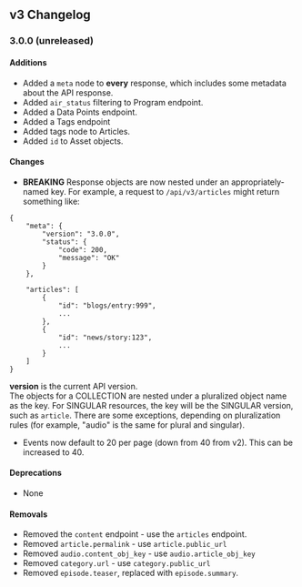 ## v3 Changelog

### 3.0.0 (unreleased)
#### Additions
* Added a `meta` node to **every** response, which includes some metadata about the API response.
* Added `air_status` filtering to Program endpoint.
* Added a Data Points endpoint.
* Added a Tags endpoint
* Added tags node to Articles.
* Added `id` to Asset objects.

#### Changes
* **BREAKING** Response objects are now nested under an appropriately-named key.
  For example, a request to `/api/v3/articles` might return something like:

```
{
    "meta": {
        "version": "3.0.0",
        "status": {
            "code": 200,
            "message": "OK"
        }
    },

    "articles": [
        {
            "id": "blogs/entry:999",
            ...
        },
        {
            "id": "news/story:123",
            ...
        }
    ]
}
```

**version** is the current API version.  
The objects for a COLLECTION are nested under a pluralized object name as the key.
For SINGULAR resources, the key will be the SINGULAR version, such as
`article`. There are some exceptions, depending on pluralization rules (for example, "audio" is the same for plural and singular).
* Events now default to 20 per page (down from 40 from v2). This can be increased to 40.

#### Deprecations
* None

#### Removals
* Removed the `content` endpoint - use the `articles` endpoint.
* Removed `article.permalink` - use `article.public_url`
* Removed `audio.content_obj_key` - use `audio.article_obj_key`
* Removed `category.url` - use `category.public_url`
* Removed `episode.teaser`, replaced with `episode.summary`.
